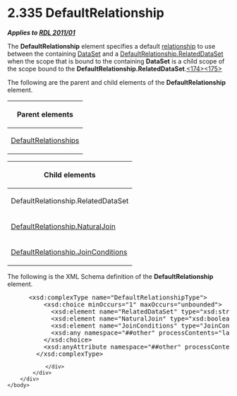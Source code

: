 <html dir="LTR" xmlns:mshelp="http://msdn.microsoft.com/mshelp" xmlns:ddue="http://ddue.schemas.microsoft.com/authoring/2003/5" xmlns:xlink="http://www.w3.org/1999/xlink" xmlns:tool="http://www.microsoft.com/tooltip">
    <head>
        <meta http-equiv="Content-Type" content="text/html; CHARSET=utf-8"></meta>
        <meta name="save" content="history"></meta>
        <title>2.335 DefaultRelationship</title>
        <xml>
            <mshelp:toctitle title="2.335 DefaultRelationship"></mshelp:toctitle>
            <mshelp:rltitle title="[MS-RDL]: DefaultRelationship"></mshelp:rltitle>
            <mshelp:keyword index="A" term="9fa528f6-2956-4f90-98c8-831aeb45aa26"></mshelp:keyword>
            <mshelp:attr name="DCSext.ContentType" value="open specification"></mshelp:attr>
            <mshelp:attr name="AssetID" value="9fa528f6-2956-4f90-98c8-831aeb45aa26"></mshelp:attr>
            <mshelp:attr name="TopicType" value="kbRef"></mshelp:attr>
            <mshelp:attr name="DCSext.Title" value="[MS-RDL]: DefaultRelationship" />
        </xml>
    </head>
    <body>
        <div id="header">
            <h1 class="heading">2.335 DefaultRelationship</h1>
        </div>
        <div id="mainSection">
            <div id="mainBody">
                <div id="allHistory" class="saveHistory"></div>
                <div id="sectionSection0" class="section" name="collapseableSection">
                    

<p><b><i>Applies to </i></b><a href="bf2bab1a-b608-4bcc-b718-1cc1baa9579c.html"><b><i>RDL 2011/01</i></b></a></p>

<p>The <b>DefaultRelationship</b> element specifies a default <a href="b2482b3f-74ab-4ca8-a9e5-c07955011743.html#gt_2913b24a-aa1a-42cb-8b80-047821e296cb">relationship</a> to use between
the containing <a href="a14782b0-2e2f-4305-83a3-3de3fd750b6a.html">DataSet</a>
and a <a href="619fae3b-b14c-4cdb-a080-0e67d368cc62.html">DefaultRelationship.RelatedDataSet</a>
when the scope that is bound to the containing <b>DataSet</b> is a child scope
of the scope bound to the <b>DefaultRelationship.RelatedDataSet</b>.<a id="Appendix_A_Target_174"></a><a href="1fe5fd87-2de5-4b2c-b762-5a4fd1373621.html#Appendix_A_174" aria-label="Product behavior note 174">&lt;174&gt;</a><a id="Appendix_A_Target_175"></a><a href="1fe5fd87-2de5-4b2c-b762-5a4fd1373621.html#Appendix_A_175" aria-label="Product behavior note 175">&lt;175&gt;</a></p>

<p>The following are the parent and child elements of the <b>DefaultRelationship</b>
element.</p>

<table>
 <thead>
  <tr>
   <th>
   <p>Parent elements</p>
   </th>
  </tr>
 </thead>
 <tr>
  <td>
  <p><a href="510f126f-4f23-4af2-8345-a2de687dac58.html">DefaultRelationships</a></p>
  </td>
 </tr>
</table>

<p> </p>

<table>
 <thead>
  <tr>
   <th>
   <p>Child elements</p>
   </th>
  </tr>
 </thead>
 <tr>
  <td>
  <p>DefaultRelationship.RelatedDataSet</p>
  </td>
 </tr>
 <tr>
  <td>
  <p><a href="ee84a2d2-9bf3-4454-8c8f-0175bac4538f.html">DefaultRelationship.NaturalJoin</a></p>
  </td>
 </tr>
 <tr>
  <td>
  <p><a href="76935d83-6fa0-45ee-aa70-5dfebaf624f8.html">DefaultRelationship.JoinConditions</a></p>
  </td>
 </tr>
</table>

<p>The following is the XML Schema definition of the <b>DefaultRelationship</b>
element.</p>

<dl>
<dd>
<div><pre> &lt;xsd:complexType name=&quot;DefaultRelationshipType&quot;&gt;
     &lt;xsd:choice minOccurs=&quot;1&quot; maxOccurs=&quot;unbounded&quot;&gt;
       &lt;xsd:element name=&quot;RelatedDataSet&quot; type=&quot;xsd:string&quot; /&gt;
       &lt;xsd:element name=&quot;NaturalJoin&quot; type=&quot;xsd:boolean&quot; minOccurs=&quot;0&quot; /&gt;
       &lt;xsd:element name=&quot;JoinConditions&quot; type=&quot;JoinConditionsType&quot; minOccurs=&quot;0&quot; /&gt;
       &lt;xsd:any namespace=&quot;##other&quot; processContents=&quot;lax&quot; /&gt;
     &lt;/xsd:choice&gt;
     &lt;xsd:anyAttribute namespace=&quot;##other&quot; processContents=&quot;lax&quot; /&gt;
   &lt;/xsd:complexType&gt;
</pre></div>
</dd></dl>


                </div>
            </div>
        </div>
    </body>
</html>